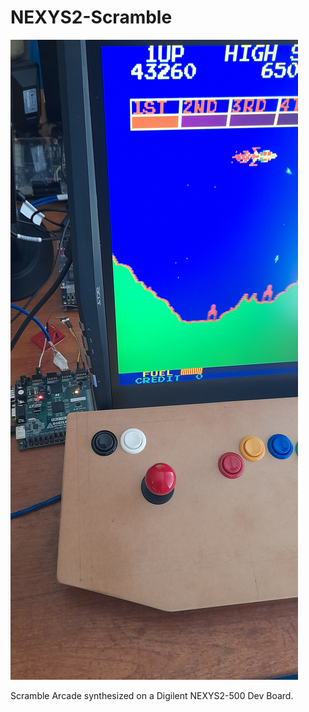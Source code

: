 # NEXYS2-Scramble

![Model](NEXYS2-Scramble.jpg)

Scramble Arcade synthesized on a Digilent NEXYS2-500 Dev Board.
